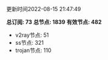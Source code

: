 更新时间2022-08-15 21:47:49

**总订阅: 73**
**总节点: 1839**
**有效节点: 482**
- v2ray节点: 51
- ss节点: 321
- trojan节点: 110
